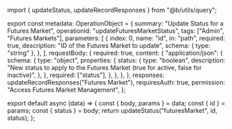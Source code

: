 import { updateStatus, updateRecordResponses } from "@b/utils/query";

export const metadata: OperationObject = {
  summary: "Update Status for a Futures Market",
  operationId: "updateFuturesMarketStatus",
  tags: ["Admin", "Futures Markets"],
  parameters: [
    {
      index: 0,
      name: "id",
      in: "path",
      required: true,
      description: "ID of the Futures Market to update",
      schema: { type: "string" },
    },
  ],
  requestBody: {
    required: true,
    content: {
      "application/json": {
        schema: {
          type: "object",
          properties: {
            status: {
              type: "boolean",
              description:
                "New status to apply to the Futures Market (true for active, false for inactive)",
            },
          },
          required: ["status"],
        },
      },
    },
  },
  responses: updateRecordResponses("Futures Market"),
  requiresAuth: true,
  permission: "Access Futures Market Management",
};

export default async (data) => {
  const { body, params } = data;
  const { id } = params;
  const { status } = body;
  return updateStatus("futuresMarket", id, status);
};
